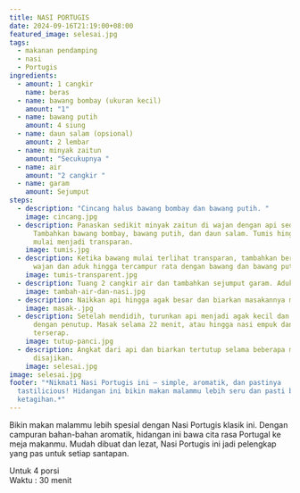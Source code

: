 ```yaml
---
title: NASI PORTUGIS
date: 2024-09-16T21:19:00+08:00
featured_image: selesai.jpg
tags:
  - makanan pendamping
  - nasi
  - Portugis
ingredients:
  - amount: 1 cangkir
    name: beras
  - name: bawang bombay (ukuran kecil)
    amount: "1"
  - name: bawang putih
    amount: 4 siung
  - name: daun salam (opsional)
    amount: 2 lembar
  - name: minyak zaitun
    amount: "Secukupnya "
  - name: air
    amount: "2 cangkir "
  - name: garam
    amount: Sejumput
steps:
  - description: "Cincang halus bawang bombay dan bawang putih. "
    image: cincang.jpg
  - description: Panaskan sedikit minyak zaitun di wajan dengan api sedang.
      Tambahkan bawang bombay, bawang putih, dan daun salam. Tumis hingga bawang
      mulai menjadi transparan.
    image: tumis.jpg
  - description: Ketika bawang mulai terlihat transparan, tambahkan beras ke dalam
      wajan dan aduk hingga tercampur rata dengan bawang dan bawang putih.
    image: tumis-transparent.jpg
  - description: Tuang 2 cangkir air dan tambahkan sejumput garam. Aduk hingga rata.
    image: tambah-air-dan-nasi.jpg
  - description: Naikkan api hingga agak besar dan biarkan masakannya mendidih.
    image: masak-.jpg
  - description: Setelah mendidih, turunkan api menjadi agak kecil dan tutup wajan
      dengan penutup. Masak selama 22 menit, atau hingga nasi empuk dan air
      terserap.
    image: tutup-panci.jpg
  - description: Angkat dari api dan biarkan tertutup selama beberapa menit sebelum
      disajikan.
    image: selesai.jpg
image: selesai.jpg
footer: "*Nikmati Nasi Portugis ini — simple, aromatik, dan pastinya
  tastilicious! Hidangan ini bikin makan malammu lebih seru dan pasti bikin kamu
  ketagihan.*"
---
```

Bikin makan malammu lebih spesial dengan Nasi Portugis klasik ini. Dengan campuran bahan-bahan aromatik, hidangan ini bawa cita rasa Portugal ke meja makanmu. Mudah dibuat dan lezat, Nasi Portugis ini jadi pelengkap yang pas untuk setiap santapan.



Untuk 4 porsi\
Waktu : 30 menit
